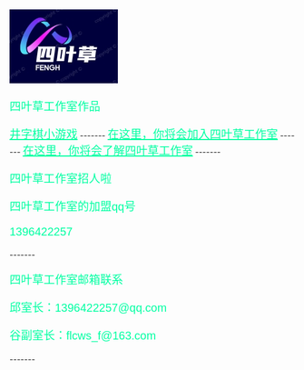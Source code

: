 ![四叶草官网](/logo.jpg)
-------
<p style="font-family:arial;color:rgb(0, 255, 162);font-size:20px;">四叶草工作室作品</p>
<a style="font-family:arial;color:rgb(0, 255, 162);font-size:20px;" href="game.exe">井字棋小游戏</a>
-------
<a style="font-family:arial;color:rgb(0, 255, 162);font-size:20px;" href="enter.html">在这里，你将会加入四叶草工作室</a>
-------
<a style="font-family:arial;color:rgb(0, 255, 162);font-size:20px;" href="about.html">在这里，你将会了解四叶草工作室</a>
-------
<p style="font-family:arial;color:rgb(0, 255, 162);font-size:20px;">四叶草工作室招人啦</p>
<p style="font-family:arial;color:rgb(0, 255, 162);font-size:20px;">四叶草工作室的加盟qq号</p>
<p style="font-family:arial;color:rgb(0, 255, 162);font-size:20px;">1396422257</p>
-------
<p style="font-family:arial;color:rgb(0, 255, 162);font-size:20px;">四叶草工作室邮箱联系</p>
<p style="font-family:arial;color:rgb(0, 255, 162);font-size:20px;">邱室长：1396422257@qq.com</p>
<p style="font-family:arial;color:rgb(0, 255, 162);font-size:20px;">谷副室长：flcws_f@163.com</p>
-------
